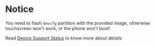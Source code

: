 Notice
======================

You need to flash `devcfg` partition with the provided image, otherwise touchscreen won't work, or the phone won't boot!

Read [Device Support Status](en/windows/state-frame.html) to know more about details
